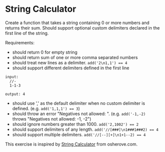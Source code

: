 # String Calculator

Create a function that takes a string containing 0 or more numbers and returns
their sum. Should support optional custom delimiters declared in the first line
of the string.

Requirements:

- should return 0 for empty string
- should return sum of one or more comma separated numbers
- should treat new lines as a delimiter. `add('2\n1,1') == 4`
- should support different delimiters defined in the first line

```
input:
  //-
  1-1-3

output: 4
```

- should use ',' as the default delimiter when no custom delimiter is defined.
  (e.g. `add('1,1,1') == 3`)
- should throw an error "Negatives not allowed: <negatives found>". (e.g.
  `add('-1,-2)` throws "Negatives not allowed: -1, -2")
- should ignore numbers greater than 1000. `add('2,1002') == 2`
- should support delimiters of any length. `add('//[###]\n1###1###2) == 4`
- should support multiple delimiters. `add('//[--][+]\n1+1--2) == 4`

This exercise is inspired by
[String Calculator](http://osherove.com/tdd-kata-1/) from osherove.com.

